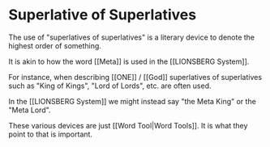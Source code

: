 # Superlative of Superlatives
The use of "superlatives of superlatives" is a literary device to denote the highest order of something. 

It is akin to how the word [[Meta]] is used in the [[LIONSBERG System]]. 

For instance, when describing [[ONE]] / [[God]] superlatives of superlatives such as "King of Kings", "Lord of Lords", etc. are often used. 

In the [[LIONSBERG System]] we might instead say "the Meta King" or the "Meta Lord". 

These various devices are just [[Word Tool|Word Tools]]. It is what they point to that is important.  
